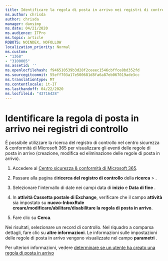 ```yaml
---
title: Identificare la regola di posta in arrivo nei registri di controllo
ms.author: chrisda
author: chrisda
manager: dansimp
ms.date: 04/21/2020
ms.audience: ITPro
ms.topic: article
ROBOTS: NOINDEX, NOFOLLOW
localization_priority: Normal
ms.custom:
- "1368"
- "3100005"
ms.assetid: ''
ms.openlocfilehash: f946510539b3d28f2ceeec1546cbffce8bd352fd
ms.sourcegitcommit: 55eff703a17e500681d8fa6a87eb067019ade3cc
ms.translationtype: MT
ms.contentlocale: it-IT
ms.lasthandoff: 04/22/2020
ms.locfileid: "43716428"
---
```

# <a name="identify-inbox-rule-activity-in-audit-logs"></a>Identificare la regola di posta in arrivo nei registri di controllo

È possibile utilizzare la ricerca del registro di controllo nel centro sicurezza & conformità di Microsoft 365 per visualizzare gli eventi delle regole di posta in arrivo (creazione, modifica ed eliminazione delle regole di posta in arrivo).

1. Accedere al [Centro sicurezza & conformità di Microsoft 365](https://protection.office.com/).

2. Passare alla pagina di**ricerca del registro di controllo** della **ricerca** > .

3. Selezionare l'intervallo di date nei campi data di **inizio** e **Data di fine** .

4. In **attività Cassetta postale di Exchange**, verificare che il campo **attività** sia impostato su **nuovo-InboxRule creare/modificare/abilitare/disabilitare la regola di posta in arrivo**.

5. Fare clic su **Cerca**.

Nei risultati, selezionare un record di controllo. Nel riquadro a comparsa dettagli, fare clic su **altre informazioni**. Le informazioni sulle impostazioni delle regole di posta in arrivo vengono visualizzate nel campo **parametri** .

Per ulteriori informazioni, vedere [determinare se un utente ha creato una regola di posta in arrivo](https://docs.microsoft.com//office365/securitycompliance/auditing-troubleshooting-scenarios#determining-if-a-user-created-an-inbox-rule)
